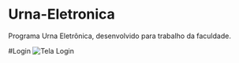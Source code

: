 # Urna-Eletronica
Programa Urna Eletrônica, desenvolvido para trabalho da faculdade.

#Login
![Tela Login](https://user-images.githubusercontent.com/49602892/78830923-28e48200-79bf-11ea-893a-9d8924e9d3b3.PNG)
